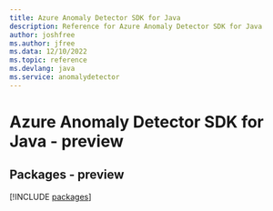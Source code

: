 ```yaml
---
title: Azure Anomaly Detector SDK for Java
description: Reference for Azure Anomaly Detector SDK for Java
author: joshfree
ms.author: jfree
ms.data: 12/10/2022
ms.topic: reference
ms.devlang: java
ms.service: anomalydetector
---
```

# Azure Anomaly Detector SDK for Java - preview
## Packages - preview
[!INCLUDE [packages](anomaly-detector-index.md)]